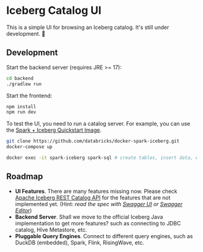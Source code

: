 Iceberg Catalog UI
===================

This is a simple UI for browsing an Iceberg catalog. It's still under development. 🚧

## Development

Start the backend server (requires JRE >= 17):

```bash
cd backend
./gradlew run
```

Start the frontend:

```bash
npm install
npm run dev
```

To test the UI, you need to run a catalog server. For example, you can use the [Spark + Iceberg Quickstart Image](https://github.com/databricks/docker-spark-iceberg/).

```bash
git clone https://github.com/databricks/docker-spark-iceberg.git
docker-compose up

docker exec -it spark-iceberg spark-sql # create tables, insert data, etc.
```

## Roadmap

- **UI Features**. There are many features missing now. Please check [Apache Iceberg REST Catalog API](https://raw.githubusercontent.com/apache/iceberg/refs/heads/main/open-api/rest-catalog-open-api.yaml) for the features that are not implemented yet. (Hint: *read the spec with [Swagger UI](https://petstore.swagger.io/) or [Swagger Editor](https://editor-next.swagger.io/)*)
- **Backend Server**. Shall we move to the official Iceberg Java implementation to get more features? such as connecting to JDBC catalog, Hive Metastore, etc.
- **Pluggable Query Engines**. Connect to different query engines, such as DuckDB (embedded), Spark, Flink, RisingWave, etc.